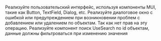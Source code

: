 Реализуйте пользовательский интерфейс, используя компоненты MUI, такие как Button, TextField, Dialog, etc.
Реализуйте диалоговое окно с ошибкой или предупреждением при возникновении проблем с добавлением или удалением по объектам. Так как нет прав на эту операцию.
Реализуйте компонент поиск UseSearch по id объектам, данные должны фильтроваться при изменению значения

